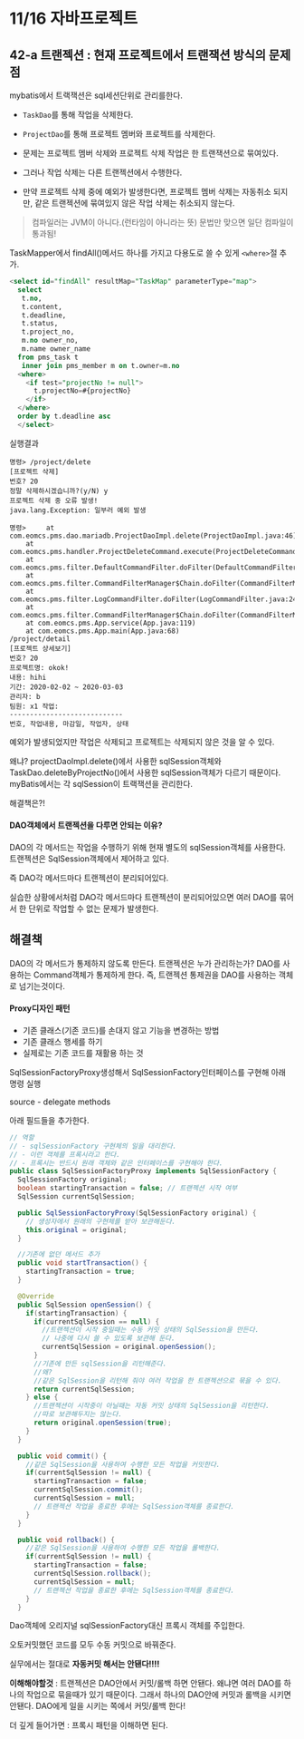 # 11/16 자바프로젝트 

## 42-a 트랜젝션 : 현재 프로젝트에서 트랜잭션 방식의 문제점

mybatis에서 트랙잭션은 sql세션단위로 관리를한다.

- `TaskDao`를 통해 작업을 삭제한다.
- `ProjectDao`를 통해 프로젝트 멤버와 프로젝트를 삭제한다.
- 문제는 프로젝트 멤버 삭제와 프로젝트 삭제 작업은 한 트랜잭션으로 묶여있다.
- 그러나 작업 삭제는 다른 트랜젝션에서 수행한다.

- 만약 프로젝트 삭제 중에 예외가 발생한다면, 프로젝트 멤버 삭제는 자동취소 되지만, 같은 트랜젝션에 묶여있지 않은 작업 삭제는 취소되지 않는다.

> 컴파일러는 JVM이 아니다.(런타임이 아니라는 뜻) 문법만 맞으면 일단 컴파일이 통과됨!

TaskMapper에서 findAll()메서드 하나를 가지고 다용도로 쓸 수 있게 `<where>`절 추가.

```sql
<select id="findAll" resultMap="TaskMap" parameterType="map">
  select
   t.no, 
   t.content, 
   t.deadline, 
   t.status, 
   t.project_no,
   m.no owner_no, 
   m.name owner_name
  from pms_task t 
   inner join pms_member m on t.owner=m.no
  <where>
    <if test="projectNo != null">
      t.projectNo=#{projectNo}
    </if>    
  </where> 
  order by t.deadline asc
  </select>
```

실행결과

```
명령> /project/delete
[프로젝트 삭제]
번호? 20
정말 삭제하시겠습니까?(y/N) y
프로젝트 삭제 중 오류 발생!
java.lang.Exception: 일부러 예외 발생

명령> 	at com.eomcs.pms.dao.mariadb.ProjectDaoImpl.delete(ProjectDaoImpl.java:46)
	at com.eomcs.pms.handler.ProjectDeleteCommand.execute(ProjectDeleteCommand.java:32)
	at com.eomcs.pms.filter.DefaultCommandFilter.doFilter(DefaultCommandFilter.java:24)
	at com.eomcs.pms.filter.CommandFilterManager$Chain.doFilter(CommandFilterManager.java:55)
	at com.eomcs.pms.filter.LogCommandFilter.doFilter(LogCommandFilter.java:24)
	at com.eomcs.pms.filter.CommandFilterManager$Chain.doFilter(CommandFilterManager.java:55)
	at com.eomcs.pms.App.service(App.java:119)
	at com.eomcs.pms.App.main(App.java:68)
/project/detail
[프로젝트 상세보기]
번호? 20
프로젝트명: okok!
내용: hihi
기간: 2020-02-02 ~ 2020-03-03
관리자: b
팀원: x1 작업: 
----------------------------
번호, 작업내용, 마감일, 작업자, 상태

```

예외가 발생되었지만 작업은 삭제되고 프로젝트는 삭제되지 않은 것을 알 수 있다.

왜냐? projectDaoImpl.delete()에서 사용한 sqlSession객체와 TaskDao.deleteByProjectNo()에서 사용한 sqlSession객체가 다르기 때문이다. myBatis에서는 각 sqlSession이 트랙잭션을 관리한다.

해결책은?!



#### DAO객체에서 트랜젝션을 다루면 안되는 이유?

DAO의 각 메서드는 작업을 수행하기 위해 현재 별도의 sqlSession객체를 사용한다. 트랜젝션은 SqlSession객체에서 제어하고 있다.

즉 DAO각 메서드마다 트랜젝션이 분리되어있다.

실습한 상황에서처럼 DAO각 메서드마다 트랜젝션이 분리되어있으면 여러 DAO를 묶어서 한 단위로 작업할 수 없는 문제가 발생한다.

## 해결책

DAO의 각 메서드가 통제하지 않도록 만든다. 트랜젝션은 누가 관리하는가? DAO를 사용하는 Command객체가 통제하게 한다. 즉, 트랜젝션 통제권을 DAO를 사용하는 객체로 넘기는것이다.

#### Proxy디자인 패턴

- 기존 클래스(기존 코드)를 손대지 않고 기능을 변경하는 방법
- 기존 클래스 행세를 하기
- 실제로는 기존 코드를 재활용 하는 것

SqlSessionFactoryProxy생성해서 SqlSessionFactory인터페이스를 구현해 아래 명령 실행

source - delegate methods

아래 필드들을 추가한다.

```java
// 역할
// - sqlSessionFactory 구현체의 일을 대리한다.
// - 이런 객체를 프록시라고 한다.
// - 프록시는 반드시 원래 객체와 같은 인터페이스를 구현해야 한다.
public class SqlSessionFactoryProxy implements SqlSessionFactory {
  SqlSessionFactory original;
  boolean startingTransaction = false; // 트랜젝션 시작 여부
  SqlSession currentSqlSession;

  public SqlSessionFactoryProxy(SqlSessionFactory original) {
    // 생성자에서 원래의 구현체를 받아 보관해둔다.
    this.original = original;
  }

  //기존에 없던 메서드 추가
  public void startTransaction() {
    startingTransaction = true;
  }

  @Override
  public SqlSession openSession() {
    if(startingTransaction) {
      if(currentSqlSession == null) {
        //트랜젝션이 시작 중일때는 수동 커밋 상태의 SqlSession을 만든다.
        // 나중에 다시 쓸 수 있도록 보관해 둔다.
        currentSqlSession = original.openSession();
      }
      //기존에 만든 sqlSession을 리턴해준다.
      //왜?
      //같은 SqlSession을 리턴해 줘야 여러 작업을 한 트랜젝션으로 묶을 수 있다.
      return currentSqlSession;
    } else {
      //트랜젝션이 시작중이 아닐때는 자동 커밋 상태의 SqlSession을 리턴한다.
      //따로 보관해두지는 않는다.
      return original.openSession(true);
    }
  }

  public void commit() {
    //같은 SqlSession을 사용하여 수행한 모든 작업을 커밋한다.
    if(currentSqlSession != null) {
      startingTransaction = false;
      currentSqlSession.commit();
      currentSqlSession = null;
      // 트랜젝션 작업을 종료한 후에는 SqlSession객체를 종료한다.
    }
  }

  public void rollback() {
    //같은 SqlSession을 사용하여 수행한 모든 작업을 롤백한다.
    if(currentSqlSession != null) {
      startingTransaction = false;
      currentSqlSession.rollback();
      currentSqlSession = null;
      // 트랜젝션 작업을 종료한 후에는 SqlSession객체를 종료한다.
    }
  }
```

Dao객체에 오리지널 sqlSessionFactory대신 프록시 객체를 주입한다.

오토커밋했던 코드를 모두 수동 커밋으로 바꿔준다.

실무에서는 절대로 **자동커밋 해서는 안됀다!!!!**

**이해해야할것** : 트랜젝션은 DAO안에서 커밋/롤백 하면 안됀다. 왜냐면 여러 DAO를 하나의 작업으로 묶을때가 있기 때문이다. 그래서 하나의 DAO안에 커밋과 롤백을 시키면안됀다. DAO에게 일을 시키는 쪽에서 커밋/롤백 한다!

더 깊게 들어가면 : 프록시 패턴을 이해하면 된다.
